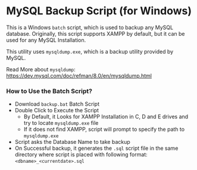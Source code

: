 # MySQL Backup Script (for Windows)
This is a Windows `batch` script, which is used to backup any MySQL database. 
Originally, this script supports XAMPP by default, but it can be used for any MySQL Installation.

This utility uses `mysqldump.exe`, which is a backup utility provided by MySQL.

Read More about `mysqldump`: https://dev.mysql.com/doc/refman/8.0/en/mysqldump.html
### How to Use the Batch Script?
  - Download `backup.bat` Batch Script
  - Double Click to Execute the Script
    - By Default, it Looks for XAMPP Installation in C, D and E drives and try to locate `mysqldump.exe` file
    - If it does not find XAMPP, script will prompt to specify the path to `mysqldump.exe`
  - Script asks the Database Name to take backup
  - On Successful backup, it generates the `.sql` script file in the same directory where script is placed with following format: `<dbname>_<currentdate>.sql`
